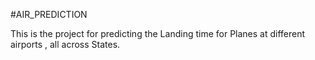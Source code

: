 #AIR_PREDICTION

This is the project for predicting the Landing time for Planes at different airports , all across States.
